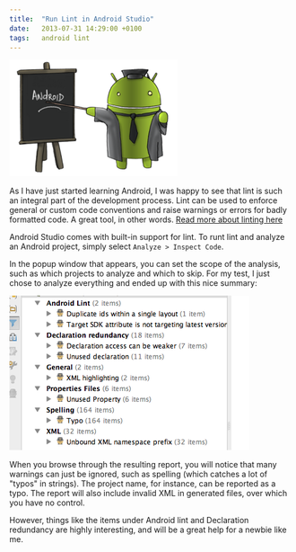 ```yaml
---
title:  "Run Lint in Android Studio"
date: 	2013-07-31 14:29:00 +0100
tags: 	android lint
---
```



![Image of an Android teacher](/assets/img/blog/2013-08-05-android.png)


As I have just started learning Android, I was happy to see that lint is such an
integral part of the development process. Lint can be used to enforce general or
custom code conventions and raise warnings or errors for badly formatted code. A
great tool, in other words. [Read more about linting here](https://en.wikipedia.org/wiki/Lint_(software))

Android Studio comes with built-in support for lint. To runt lint and analyze an
Android project, simply select `Analyze > Inspect Code`.

In the popup window that appears, you can set the scope of the analysis, such as
which projects to analyze and which to skip. For my test, I just chose to analyze
everything and ended up with this nice summary:

![Android Lint Summary](/assets/img/blog/2013-07-31-lint.png)

When you browse through the resulting report, you will notice that many warnings
can just be ignored, such as spelling (which catches a lot of "typos" in strings).
The project name, for instance, can be reported as a typo. The report will also
include invalid XML in generated files, over which you have no control.

However, things like the items under Android lint and Declaration redundancy are
highly interesting, and will be a great help for a newbie like me.